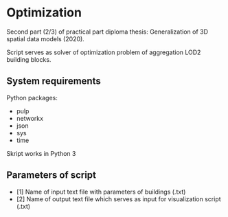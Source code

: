 # Optimization

Second part (2/3) of practical part diploma thesis: Generalization of 3D spatial data models (2020).

Script serves as solver of optimization problem of aggregation LOD2 building blocks. 


## System requirements

Python packages:

* pulp
* networkx
* json
* sys
* time


Skript works in Python 3 


## Parameters of script

* [1] Name of input text file with parameters of buildings (.txt)
* [2] Name of output text file which serves as input for visualization script (.txt)

